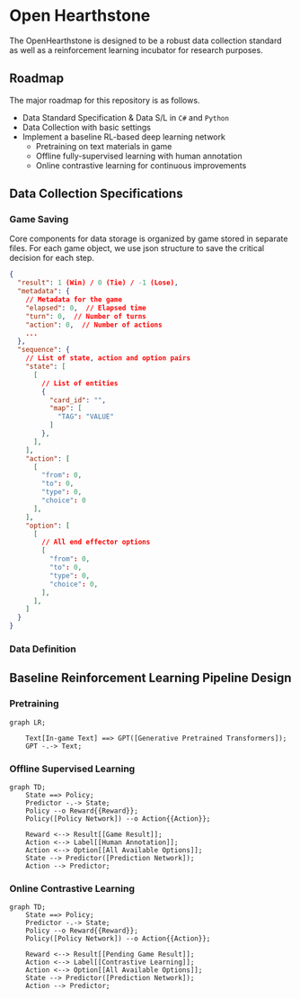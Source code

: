 # Open Hearthstone
The OpenHearthstone is designed to be a robust data collection standard as well as a reinforcement learning incubator for research purposes. 

## Roadmap

The major roadmap for this repository is as follows.

- Data Standard Specification & Data S/L in `C#` and `Python`
- Data Collection with basic settings
- Implement a baseline RL-based deep learning network
  - Pretraining on text materials in game
  - Offline fully-supervised learning with human annotation
  - Online contrastive learning for continuous improvements

## Data Collection Specifications
### Game Saving
Core components for data storage is organized by game stored in separate files. For each game object, we use json structure to save the critical decision for each step.

```json
{
  "result": 1 (Win) / 0 (Tie) / -1 (Lose),
  "metadata": {
    // Metadata for the game
    "elapsed": 0,  // Elapsed time
    "turn": 0,  // Number of turns
    "action": 0,  // Number of actions
    ...
  },
  "sequence": {
    // List of state, action and option pairs
    "state": [
      [
        // List of entities
        {
          "card_id": "",
          "map": [
            "TAG": "VALUE"
          ]
        },
      ],
    ],
    "action": [
      [
        "from": 0,
        "to": 0,
        "type": 0,
        "choice": 0
      ],
    ],
    "option": [
      [
        // All end effector options
        [
          "from": 0,
          "to": 0,
          "type": 0,
          "choice": 0,
        ],
      ],
    ]
  }
}
```

### Data Definition

## Baseline Reinforcement Learning Pipeline Design

### Pretraining
```mermaid
graph LR;

    Text[In-game Text] ==> GPT([Generative Pretrained Transformers]);
    GPT -.-> Text;
```

### Offline Supervised Learning
```mermaid
graph TD;
    State ==> Policy;
    Predictor -.-> State;
    Policy --o Reward{{Reward}};
    Policy([Policy Network]) --o Action{{Action}};
    
    Reward <--> Result[[Game Result]];
    Action <--> Label[[Human Annotation]];
    Action <--> Option[[All Available Options]];
    State --> Predictor([Prediction Network]);
    Action --> Predictor;
```

### Online Contrastive Learning

```mermaid
graph TD;
    State ==> Policy;
    Predictor -.-> State;
    Policy --o Reward{{Reward}};
    Policy([Policy Network]) --o Action{{Action}};
    
    Reward <--> Result[[Pending Game Result]];
    Action <--> Label[[Contrastive Learning]];
    Action <--> Option[[All Available Options]];
    State --> Predictor([Prediction Network]);
    Action --> Predictor;
```
